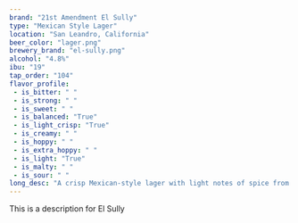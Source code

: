 ```yaml
---
brand: "21st Amendment El Sully"
type: "Mexican Style Lager"
location: "San Leandro, California"
beer_color: "lager.png"
brewery_brand: "el-sully.png"
alcohol: "4.8%"
ibu: "19"
tap_order: "104"
flavor_profile:
 - is_bitter: " "
 - is_strong: " "
 - is_sweet: " "
 - is_balanced: "True"
 - is_light_crisp: "True"
 - is_creamy: " "
 - is_hoppy: " "
 - is_extra_hoppy: " "
 - is_light: "True"
 - is_malty: " "
 - is_sour: " "
long_desc: "A crisp Mexican-style lager with light notes of spice from Northern Brewer hops"
---
```


This is a description for El Sully

